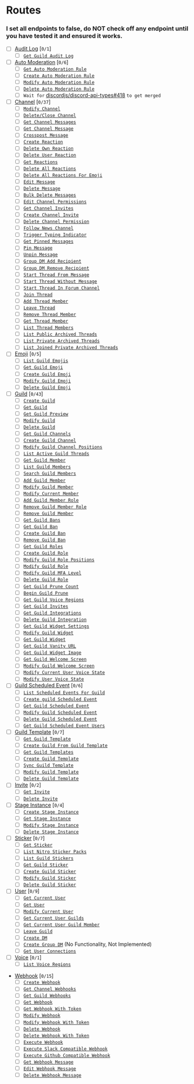 # Routes
### I set all endpoints to false, do NOT check off any endpoint until you have tested it and ensured it works.
- [ ] [Audit Log](https://discord.com/developers/docs/resources/audit-log) [`0/1`]
  - [ ] [`Get Guild Audit Log`](https://discord.com/developers/docs/resources/audit-log#get-guild-audit-log)
- [ ] [Auto Moderation](https://discord.com/developers/docs/resources/auto-moderation) [`0/6`]
  - [ ] [`Get Auto Moderation Rule`](https://discord.com/developers/docs/resources/auto-moderation#get-auto-moderation-rule)
  - [ ] [`Create Auto Moderation Rule`](https://discord.com/developers/docs/resources/auto-moderation#create-auto-moderation-rule)
  - [ ] [`Modify Auto Moderation Rule`](https://discord.com/developers/docs/resources/auto-moderation#modify-auto-moderation-rule)
  - [ ] [`Delete Auto Moderation Rule`](https://discord.com/developers/docs/resources/auto-moderation#delete-auto-moderation-rule)
  - [ ] `Wait for` [discordjs/discord-api-types#418](https://github.com/discordjs/discord-api-types/pull/418) `to get merged`
- [ ] [Channel](https://discord.com/developers/docs/resources/channel) [`0/37`]
  - [ ] [`Modify Channel`](https://discord.com/developers/docs/resources/channel#modify-channel)
  - [ ] [`Delete/Close Channel`](https://discord.com/developers/docs/resources/channel#deleteclose-channel)
  - [ ] [`Get Channel Messages`](https://discord.com/developers/docs/resources/channel#get-channel-messages)
  - [ ] [`Get Channel Message`](https://discord.com/developers/docs/resources/channel#create-message)
  - [ ] [`Crosspost Message`](https://discord.com/developers/docs/resources/channel#crosspost-message)
  - [ ] [`Create Reaction`](https://discord.com/developers/docs/resources/channel#create-reaction)
  - [ ] [`Delete Own Reaction`](https://discord.com/developers/docs/resources/channel#delete-own-reaction)
  - [ ] [`Delete User Reaction`](https://discord.com/developers/docs/resources/channel#delete-user-reaction)
  - [ ] [`Get Reactions`](https://discord.com/developers/docs/resources/channel#get-reactions)
  - [ ] [`Delete All Reactions`](https://discord.com/developers/docs/resources/channel#delete-all-reactions)
  - [ ] [`Delete All Reactions For Emoji`](https://discord.com/developers/docs/resources/channel#delete-all-reactions-for-emoji)
  - [ ] [`Edit Message`](https://discord.com/developers/docs/resources/channel#edit-message)
  - [ ] [`Delete Message`](https://discord.com/developers/docs/resources/channel#delete-message)
  - [ ] [`Bulk Delete Messages`](https://discord.com/developers/docs/resources/channel#bulk-delete-messages)
  - [ ] [`Edit Channel Permissions`](https://discord.com/developers/docs/resources/channel#edit-channel-permissions)
  - [ ] [`Get Channel Invites`](https://discord.com/developers/docs/resources/channel#get-channel-invites)
  - [ ] [`Create Channel Invite`](https://discord.com/developers/docs/resources/channel#create-channel-invite)
  - [ ] [`Delete Channel Permission`](https://discord.com/developers/docs/resources/channel#delete-channel-permission)
  - [ ] [`Follow News Channel`](https://discord.com/developers/docs/resources/channel#follow-news-channel)
  - [ ] [`Trigger Typing Indicator`](https://discord.com/developers/docs/resources/channel#trigger-typing-indicator)
  - [ ] [`Get Pinned Messages`](https://discord.com/developers/docs/resources/channel#get-pinned-messages)
  - [ ] [`Pin Message`](https://discord.com/developers/docs/resources/channel#pin-message)
  - [ ] [`Unpin Message`](https://discord.com/developers/docs/resources/channel#unpin-message)
  - [ ] [`Group DM Add Recipient`](https://discord.com/developers/docs/resources/channel#group-dm-add-recipient)
  - [ ] [`Group DM Remove Recipient`](https://discord.com/developers/docs/resources/channel#group-dm-remove-recipient)
  - [ ] [`Start Thread From Message`](https://discord.com/developers/docs/resources/channel#start-thread-from-message)
  - [ ] [`Start Thread Without Message`](https://discord.com/developers/docs/resources/channel#start-thread-without-message)
  - [ ] [`Start Thread In Forum Channel`](https://discord.com/developers/docs/resources/channel#start-thread-in-forum-channel)
  - [ ] [`Join Thread`](https://discord.com/developers/docs/resources/channel#join-thread)
  - [ ] [`Add Thread Member`](https://discord.com/developers/docs/resources/channel#add-thread-member)
  - [ ] [`Leave Thread`](https://discord.com/developers/docs/resources/channel#leave-thread)
  - [ ] [`Remove Thread Member`](https://discord.com/developers/docs/resources/channel#remove-thread-member)
  - [ ] [`Get Thread Member`](https://discord.com/developers/docs/resources/channel#get-thread-member)
  - [ ] [`List Thread Members`](https://discord.com/developers/docs/resources/channel#list-thread-members)
  - [ ] [`List Public Archived Threads`](https://discord.com/developers/docs/resources/channel#list-public-archived-threads)
  - [ ] [`List Private Archived Threads`](https://discord.com/developers/docs/resources/channel#list-private-archived-threads)
  - [ ] [`List Joined Private Archived Threads`](https://discord.com/developers/docs/resources/channel#list-joined-private-archived-threads)
- [ ] [Emoji](https://discord.com/developers/docs/resources/emoji) [`0/5`]
  - [ ] [`List Guild Emojis`](https://discord.com/developers/docs/resources/emoji#list-guild-emojis)
  - [ ] [`Get Guild Emoji`](https://discord.com/developers/docs/resources/emoji#get-guild-emoji)
  - [ ] [`Create Guild Emoji`](https://discord.com/developers/docs/resources/emoji#create-guild-emoji)
  - [ ] [`Modify Guild Emoji`](https://discord.com/developers/docs/resources/emoji#modify-guild-emoji)
  - [ ] [`Delete Guild Emoji`](https://discord.com/developers/docs/resources/emoji#delete-guild-emoji)
- [ ] [Guild](https://discord.com/developers/docs/resources/guild) [`0/43`]
  - [ ] [`Create Guild`](https://discord.com/developers/docs/resources/guild#create-guild)
  - [ ] [`Get Guild`](https://discord.com/developers/docs/resources/guild#get-guild)
  - [ ] [`Get Guild Preview`](https://discord.com/developers/docs/resources/guild#get-guild-preview)
  - [ ] [`Modify Guild`](https://discord.com/developers/docs/resources/guild#modify-guild)
  - [ ] [`Delete Guild`](https://discord.com/developers/docs/resources/guild#delete-guild)
  - [ ] [`Get Guild Channels`](https://discord.com/developers/docs/resources/guild#get-guild-channels)
  - [ ] [`Create Guild Channel`](https://discord.com/developers/docs/resources/guild#create-guild-channel)
  - [ ] [`Modify Guild Channel Positions`](https://discord.com/developers/docs/resources/guild#modify-guild-channel-positions)
  - [ ] [`List Active Guild Threads`](https://discord.com/developers/docs/resources/guild#list-active-guild-threads)
  - [ ] [`Get Guild Member`](https://discord.com/developers/docs/resources/guild#get-guild-member)
  - [ ] [`List Guild Members`](https://discord.com/developers/docs/resources/guild#list-guild-members)
  - [ ] [`Search Guild Members`](https://discord.com/developers/docs/resources/guild#search-guild-members)
  - [ ] [`Add Guild Member`](https://discord.com/developers/docs/resources/guild#add-guild-member)
  - [ ] [`Modify Guild Member`](https://discord.com/developers/[docs/resources/guild#modify-guild-member)
  - [ ] [`Modify Current Member`](https://discord.com/developers/docs/resources/guild#modify-current-member)
  - [ ] [`Add Guild Member Role`](https://discord.com/developers/docs/resources/guild#add-guild-member-role)
  - [ ] [`Remove Guild Member Role`](https://discord.com/developers/docs/resources/guild#remove-guild-member-role)
  - [ ] [`Remove Guild Member`](https://discord.com/developers/docs/resources/guild#remove-guild-member)
  - [ ] [`Get Guild Bans`](https://discord.com/developers/docs/resources/guild#get-guild-bans)
  - [ ] [`Get Guild Ban`](https://discord.com/developers/docs/resources/guild#get-guild-ban)
  - [ ] [`Create Guild Ban`](https://discord.com/developers/docs/resources/guild#create-guild-ban)
  - [ ] [`Remove Guild Ban`](https://discord.com/developers/docs/resources/guild#remove-guild-ban)
  - [ ] [`Get Guild Roles`](https://discord.com/developers/docs/resources/guild#get-guild-roles)
  - [ ] [`Create Guild Role`](https://discord.com/developers/docs/resources/guild#create-guild-role)
  - [ ] [`Modify Guild Role Positions`](https://discord.com/developers/docs/resources/guild#modify-guild-role-positions)
  - [ ] [`Modify Guild Role`](https://discord.com/developers/docs/resources/guild#modify-guild-role)
  - [ ] [`Modify Guild MFA Level`](https://discord.com/developers/docs/resources/guild#modify-guild-mfa-level)
  - [ ] [`Delete Guild Role`](https://discord.com/developers/docs/resources/guild#delete-guild-role)
  - [ ] [`Get Guild Prune Count`](https://discord.com/developers/docs/resources/guild#get-guild-prune-count)
  - [ ] [`Begin Guild Prune`](https://discord.com/developers/docs/resources/guild#begin-guild-prune)
  - [ ] [`Get Guild Voice Regions`](https://discord.com/developers/docs/resources/guild#get-guild-voice-regions)
  - [ ] [`Get Guild Invites`](https://discord.com/developers/docs/resources/guild#get-guild-invites)
  - [ ] [`Get Guild Integrations`](https://discord.com/developers/docs/resources/guild#get-guild-integrations)
  - [ ] [`Delete Guild Integration`](https://discord.com/developers/docs/resources/guild#delete-guild-integration)
  - [ ] [`Get Guild Widget Settings`](https://discord.com/developers/docs/resources/guild#get-guild-widget-settings)
  - [ ] [`Modify Guild Widget`](https://discord.com/developers/docs/resources/guild#modify-guild-widget)
  - [ ] [`Get Guild Widget`](https://discord.com/developers/docs/resources/guild#get-guild-widget)
  - [ ] [`Get Guild Vanity URL`](https://discord.com/developers/docs/resources/guild#get-guild-vanity-url)
  - [ ] [`Get Guild Widget Image`](https://discord.com/developers/docs/resources/guild#get-guild-widget-image)
  - [ ] [`Get Guild Welcome Screen`](https://discord.com/developers/docs/resources/guild#get-guild-welcome-screen)
  - [ ] [`Modify Guild Welcome Screen`](https://discord.com/developers/docs/resources/guild#modify-guild-welcome-screen)
  - [ ] [`Modify Current User Voice State`](https://discord.com/developers/docs/resources/guild#modify-current-user-voice-state)
  - [ ] [`Modify User Voice State`](https://discord.com/developers/docs/resources/guild#modify-user-voice-state)
- [ ] [Guild Scheduled Event](https://discord.com/developers/docs/resources/guild-scheduled-event) [`0/6`]
  - [ ] [`List Scheduled Events For Guild`](https://discord.com/developers/docs/resources/guild-scheduled-event#list-scheduled-events-for-guild)
  - [ ] [`Create guild Scheduled Event`](https://discord.com/developers/docs/resources/guild-scheduled-event#create-guild-scheduled-event)
  - [ ] [`Get Guild Scheduled Event`](https://discord.com/developers/docs/resources/guild-scheduled-event#get-guild-scheduled-event)
  - [ ] [`Modify Guild Scheduled Event`](https://discord.com/developers/docs/resources/guild-scheduled-event#modify-guild-scheduled-event)
  - [ ] [`Delete Guild Scheduled Event`](https://discord.com/developers/docs/resources/guild-scheduled-event#delete-guild-scheduled-event)
  - [ ] [`Get Guild Scheduled Event Users`](https://discord.com/developers/docs/resources/guild-scheduled-event#get-guild-scheduled-event-users)
- [ ] [Guild Template](https://discord.com/developers/docs/resources/guild-template) [`0/7`]
  - [ ] [`Get Guild Template`](https://discord.com/developers/docs/resources/guild-template#get-guild-template)
  - [ ] [`Create Guild From Guild Template`](https://discord.com/developers/docs/resources/guild-template#create-guild-from-guild-template)
  - [ ] [`Get Guild Templates`](https://discord.com/developers/docs/resources/guild-template#get-guild-templates)
  - [ ] [`Create Guild Template`](https://discord.com/developers/docs/resources/guild-template#create-guild-template)
  - [ ] [`Sync Guild Template`](https://discord.com/developers/docs/resources/guild-template#sync-guild-template)
  - [ ] [`Modify Guild Template`](https://discord.com/developers/docs/resources/guild-template#modify-guild-template)
  - [ ] [`Delete Guild Template`](https://discord.com/developers/docs/resources/guild-template#delete-guild-template)
- [ ] [Invite](https://discord.com/developers/docs/resources/invite) [`0/2`]
  - [ ] [`Get Invite`](https://discord.com/developers/docs/resources/invite#get-invite)
  - [ ] [`Delete Invite`](https://discord.com/developers/docs/resources/invite#delete-invite)
- [ ] [Stage Instance](https://discord.com/developers/docs/resources/stage-instance) [`0/4`]
  - [ ] [`Create Stage Instance`](https://discord.com/developers/docs/resources/stage-instance#create-stage-instance)
  - [ ] [`Get Stage Instance`](https://discord.com/developers/docs/resources/stage-instance#get-stage-instance)
  - [ ] [`Modify Stage Instance`](https://discord.com/developers/docs/resources/stage-instance#modify-stage-instance)
  - [ ] [`Delete Stage Instance`](https://discord.com/developers/docs/resources/stage-instance#delete-stage-instance)
- [ ] [Sticker](https://discord.com/developers/docs/resources/sticker) [`0/7`]
  - [ ] [`Get Sticker`](https://discord.com/developers/docs/resources/sticker#get-sticker)
  - [ ] [`List Nitro Sticker Packs`](https://discord.com/developers/docs/resources/sticker#list-nitro-sticker-packs)
  - [ ] [`List Guild Stickers`](https://discord.com/developers/docs/resources/sticker#list-guild-stickers)
  - [ ] [`Get Guild Sticker`](https://discord.com/developers/docs/resources/sticker#get-guild-sticker)
  - [ ] [`Create Guild Sticker`](https://discord.com/developers/docs/resources/sticker#create-guild-sticker)
  - [ ] [`Modify Guild Sticker`](https://discord.com/developers/docs/resources/sticker#modify-guild-sticker)
  - [ ] [`Delete Guild Sticker`](https://discord.com/developers/docs/resources/sticker#delete-guild-sticker)
- [ ] [User](https://discord.com/developers/docs/resources/user) [`0/9`]
  - [ ] [`Get Current User`](https://discord.com/developers/docs/resources/user#get-current-user)
  - [ ] [`Get User`](https://discord.com/developers/docs/resources/user#get-user)
  - [ ] [`Modify Current User`](https://discord.com/developers/docs/resources/user#modify-current-user)
  - [ ] [`Get Current User Guilds`](https://discord.com/developers/docs/resources/user#get-current-user-guilds)
  - [ ] [`Get Current User Guild Member`](https://discord.com/developers/docs/resources/user#get-current-user-guild-member)
  - [ ] [`Leave Guild`](https://discord.com/developers/docs/resources/user#leave-guild)
  - [ ] [`Create DM`](https://discord.com/developers/docs/resources/user#create-dm)
  - [ ] [`Create Group DM`](https://discord.com/developers/docs/resources/user#create-group-dm) (No Functionality, Not Implemented)
  - [ ] [`Get User Connections`](https://discord.com/developers/docs/resources/user#get-user-connections)
- [ ] [Voice](https://discord.com/developers/docs/resources/voice) [`0/1`]
  - [ ] [`List Voice Regions`](https://discord.com/developers/docs/resources/voice#list-voice-regions)
- [Webhook](https://discord.com/developers/docs/resources/webhook) [`0/15`]
  - [ ] [`Create Webhook`](https://discord.com/developers/docs/resources/webhook#create-webhook)
  - [ ] [`Get Channel Webhooks`](https://discord.com/developers/docs/resources/webhook#get-channel-webhooks)
  - [ ] [`Get Guild Webhooks`](https://discord.com/developers/docs/resources/webhook#get-guild-webhooks)
  - [ ] [`Get Webhook`](https://discord.com/developers/docs/resources/webhook#get-webhook)
  - [ ] [`Get Webhook With Token`](https://discord.com/developers/docs/resources/webhook#get-webhook-with-token)
  - [ ] [`Modify Webhook`](https://discord.com/developers/docs/resources/webhook#modify-webhook)
  - [ ] [`Modify Webhook With Token`](https://discord.com/developers/docs/resources/webhook#modify-webhook-with-token)
  - [ ] [`Delete Webhook`](https://discord.com/developers/docs/resources/webhook#delete-webhook)
  - [ ] [`Delete Webhook With Token`](https://discord.com/developers/docs/resources/webhook#delete-webhook-with-token)
  - [ ] [`Execute Webhook`](https://discord.com/developers/docs/resources/webhook#execute-webhook)
  - [ ] [`Execute Slack Compatible Webhook`](https://discord.com/developers/docs/resources/webhook#execute-slackcompatible-webhook)
  - [ ] [`Execute Github Compatible Webhook`](https://discord.com/developers/docs/resources/webhook#execute-githubcompatible-webhook)
  - [ ] [`Get Webhook Message`](https://discord.com/developers/docs/resources/webhook#get-webhook-message)
  - [ ] [`Edit Webhook Message`](https://discord.com/developers/docs/resources/webhook#edit-webhook-message)
  - [ ] [`Delete Webhook Message`](https://discord.com/developers/docs/resources/webhook#delete-webhook-message)